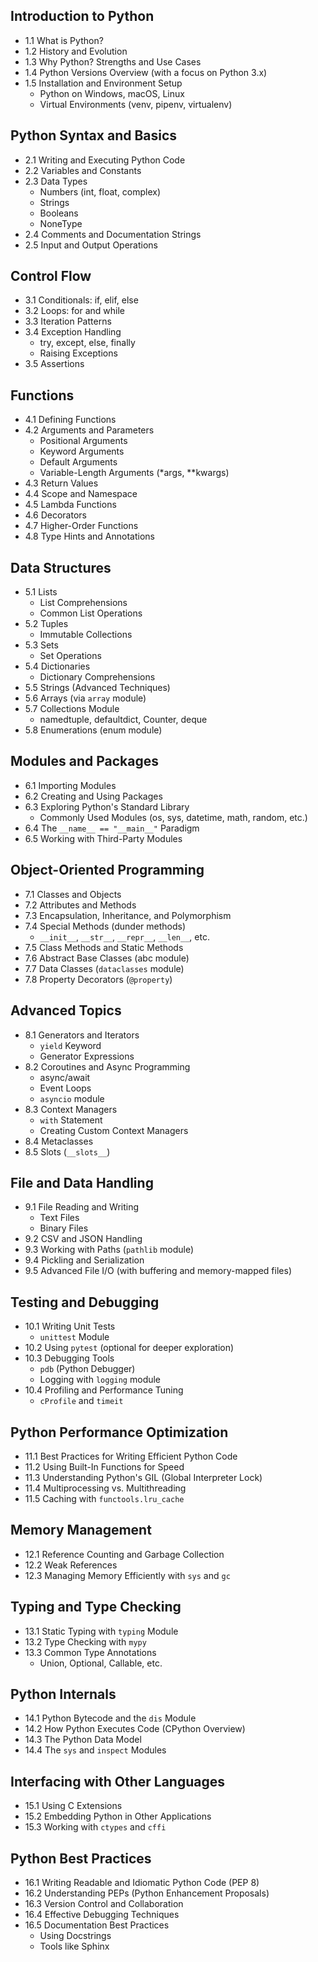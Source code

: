## Introduction to Python

- 1.1 What is Python?
- 1.2 History and Evolution
- 1.3 Why Python? Strengths and Use Cases
- 1.4 Python Versions Overview (with a focus on Python 3.x)
- 1.5 Installation and Environment Setup
    - Python on Windows, macOS, Linux
    - Virtual Environments (venv, pipenv, virtualenv)

## Python Syntax and Basics

- 2.1 Writing and Executing Python Code
- 2.2 Variables and Constants
- 2.3 Data Types
    - Numbers (int, float, complex)
    - Strings
    - Booleans
    - NoneType
- 2.4 Comments and Documentation Strings
- 2.5 Input and Output Operations

## Control Flow

- 3.1 Conditionals: if, elif, else
- 3.2 Loops: for and while
- 3.3 Iteration Patterns
- 3.4 Exception Handling
    - try, except, else, finally
    - Raising Exceptions
- 3.5 Assertions

## Functions

- 4.1 Defining Functions
- 4.2 Arguments and Parameters
    - Positional Arguments
    - Keyword Arguments
    - Default Arguments
    - Variable-Length Arguments (*args, **kwargs)
- 4.3 Return Values
- 4.4 Scope and Namespace
- 4.5 Lambda Functions
- 4.6 Decorators
- 4.7 Higher-Order Functions
- 4.8 Type Hints and Annotations

## Data Structures

- 5.1 Lists
    - List Comprehensions
    - Common List Operations
- 5.2 Tuples
    - Immutable Collections
- 5.3 Sets
    - Set Operations
- 5.4 Dictionaries
    - Dictionary Comprehensions
- 5.5 Strings (Advanced Techniques)
- 5.6 Arrays (via `array` module)
- 5.7 Collections Module
    - namedtuple, defaultdict, Counter, deque
- 5.8 Enumerations (enum module)

## Modules and Packages

- 6.1 Importing Modules
- 6.2 Creating and Using Packages
- 6.3 Exploring Python's Standard Library
    - Commonly Used Modules (os, sys, datetime, math, random, etc.)
- 6.4 The `__name__ == "__main__"` Paradigm
- 6.5 Working with Third-Party Modules

## Object-Oriented Programming

- 7.1 Classes and Objects
- 7.2 Attributes and Methods
- 7.3 Encapsulation, Inheritance, and Polymorphism
- 7.4 Special Methods (dunder methods)
    - `__init__`, `__str__`, `__repr__`, `__len__`, etc.
- 7.5 Class Methods and Static Methods
- 7.6 Abstract Base Classes (abc module)
- 7.7 Data Classes (`dataclasses` module)
- 7.8 Property Decorators (`@property`)

## Advanced Topics

- 8.1 Generators and Iterators
    - `yield` Keyword
    - Generator Expressions
- 8.2 Coroutines and Async Programming
    - async/await
    - Event Loops
    - `asyncio` module
- 8.3 Context Managers
    - `with` Statement
    - Creating Custom Context Managers
- 8.4 Metaclasses
- 8.5 Slots (`__slots__`)

## File and Data Handling

- 9.1 File Reading and Writing
    - Text Files
    - Binary Files
- 9.2 CSV and JSON Handling
- 9.3 Working with Paths (`pathlib` module)
- 9.4 Pickling and Serialization
- 9.5 Advanced File I/O (with buffering and memory-mapped files)

## Testing and Debugging

- 10.1 Writing Unit Tests
    - `unittest` Module
- 10.2 Using `pytest` (optional for deeper exploration)
- 10.3 Debugging Tools
    - `pdb` (Python Debugger)
    - Logging with `logging` module
- 10.4 Profiling and Performance Tuning
    - `cProfile` and `timeit`

## Python Performance Optimization

- 11.1 Best Practices for Writing Efficient Python Code
- 11.2 Using Built-In Functions for Speed
- 11.3 Understanding Python's GIL (Global Interpreter Lock)
- 11.4 Multiprocessing vs. Multithreading
- 11.5 Caching with `functools.lru_cache`

## Memory Management

- 12.1 Reference Counting and Garbage Collection
- 12.2 Weak References
- 12.3 Managing Memory Efficiently with `sys` and `gc`

## Typing and Type Checking

- 13.1 Static Typing with `typing` Module
- 13.2 Type Checking with `mypy`
- 13.3 Common Type Annotations
    - Union, Optional, Callable, etc.

## Python Internals

- 14.1 Python Bytecode and the `dis` Module
- 14.2 How Python Executes Code (CPython Overview)
- 14.3 The Python Data Model
- 14.4 The `sys` and `inspect` Modules

## Interfacing with Other Languages

- 15.1 Using C Extensions
- 15.2 Embedding Python in Other Applications
- 15.3 Working with `ctypes` and `cffi`

## Python Best Practices

- 16.1 Writing Readable and Idiomatic Python Code (PEP 8)
- 16.2 Understanding PEPs (Python Enhancement Proposals)
- 16.3 Version Control and Collaboration
- 16.4 Effective Debugging Techniques
- 16.5 Documentation Best Practices
    - Using Docstrings
    - Tools like Sphinx